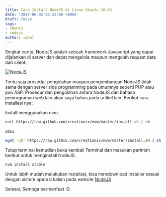 ```yaml
---
title: Cara Install NodeJS di Linux Ubuntu 16.04
date: '2017-06-02 05:33:00 +0000'
draft: false
tags:
- ubuntu
- nodejs
author: iqbal
---
```


Singkat cerita, NodeJS adalah sebuah framework Javascript yang dapat dijalankan di server dan dapat mengelola maupun mengolah request data dari client.

![NodeJS](https://gh.iqbal.id/blog/img/nodejs-img.png)

Tentu saja prosedur pengolahan maupun pengembangan NodeJS tidak sama dengan server side programming pada umumnya seperti PHP atau pun ASP. Prosedur dan pengolahan antara NodeJS dan bahasa pemrograman web lain akan saya bahas pada artikel lain.
Berikut cara installasi nya:

Install menggunakan nvm.

```bash
curl https://raw.github.com/creationix/nvm/master/install.sh | sh
```

atau

```bash
wget -qO- https://raw.github.com/creationix/nvm/master/install.sh | sh
```

Tutup terminal kemudian buka kembali Terminal dan masukan perintah berikut untuk menginstall NodeJS.

```bash
nvm install stable
```

Untuk lebih mudah melakukan installasi, bisa mendownload installer sesuai dengan sistem operasi kalian pada website [NodeJS](https://nodejs.org)

Selesai, Semoga bermanfaat :D.
